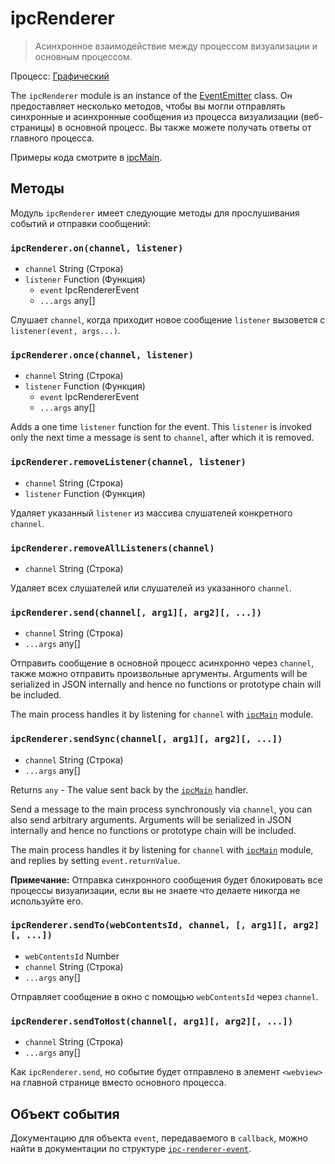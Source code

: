 # ipcRenderer

> Асинхронное взаимодействие между процессом визуализации и основным процессом.

Процесс: [Графический](../glossary.md#renderer-process)

The `ipcRenderer` module is an instance of the [EventEmitter](https://nodejs.org/api/events.html#events_class_eventemitter) class. Он предоставляет несколько методов, чтобы вы могли отправлять синхронные и асинхронные сообщения из процесса визуализации (веб-страницы) в основной процесс. Вы также можете получать ответы от главного процесса.

Примеры кода смотрите в [ipcMain](ipc-main.md).

## Методы

Модуль `ipcRenderer` имеет следующие методы для прослушивания событий и отправки сообщений:

### `ipcRenderer.on(channel, listener)`

* `channel` String (Строка)
* `listener` Function (Функция)
  * `event` IpcRendererEvent
  * `...args` any[]

Слушает `channel`, когда приходит новое сообщение `listener` вызовется с `listener(event, args...)`.

### `ipcRenderer.once(channel, listener)`

* `channel` String (Строка)
* `listener` Function (Функция)
  * `event` IpcRendererEvent
  * `...args` any[]

Adds a one time `listener` function for the event. This `listener` is invoked only the next time a message is sent to `channel`, after which it is removed.

### `ipcRenderer.removeListener(channel, listener)`

* `channel` String (Строка)
* `listener` Function (Функция)

Удаляет указанный `listener` из массива слушателей конкретного `channel`.

### `ipcRenderer.removeAllListeners(channel)`

* `channel` String (Строка)

Удаляет всех слушателей или слушателей из указанного `channel`.

### `ipcRenderer.send(channel[, arg1][, arg2][, ...])`

* `channel` String (Строка)
* `...args` any[]

Отправить сообщение в основной процесс асинхронно через `channel`, также можно отправить произвольные аргументы. Arguments will be serialized in JSON internally and hence no functions or prototype chain will be included.

The main process handles it by listening for `channel` with [`ipcMain`](ipc-main.md) module.

### `ipcRenderer.sendSync(channel[, arg1][, arg2][, ...])`

* `channel` String (Строка)
* `...args` any[]

Returns `any` - The value sent back by the [`ipcMain`](ipc-main.md) handler.

Send a message to the main process synchronously via `channel`, you can also send arbitrary arguments. Arguments will be serialized in JSON internally and hence no functions or prototype chain will be included.

The main process handles it by listening for `channel` with [`ipcMain`](ipc-main.md) module, and replies by setting `event.returnValue`.

**Примечание:** Отправка синхронного сообщения будет блокировать все процессы визуализации, если вы не знаете что делаете никогда не используйте его.

### `ipcRenderer.sendTo(webContentsId, channel, [, arg1][, arg2][, ...])`

* `webContentsId` Number
* `channel` String (Строка)
* `...args` any[]

Отправляет сообщение в окно с помощью `webContentsId` через `channel`.

### `ipcRenderer.sendToHost(channel[, arg1][, arg2][, ...])`

* `channel` String (Строка)
* `...args` any[]

Как `ipcRenderer.send`, но событие будет отправлено в элемент `<webview>` на главной странице вместо основного процесса.

## Объект события

Документацию для объекта `event`, передаваемого в `callback`, можно найти в документации по структуре [`ipc-renderer-event`](structures/ipc-renderer-event.md).

